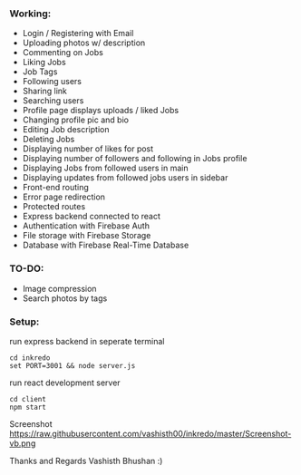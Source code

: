 
### Working:
* Login / Registering with Email
* Uploading photos w/ description
* Commenting on Jobs
* Liking Jobs
* Job Tags
* Following users
* Sharing link
* Searching users
* Profile page displays uploads / liked Jobs
* Changing profile pic and bio
* Editing Job description
* Deleting Jobs
* Displaying number of likes for post
* Displaying number of followers and following in Jobs profile
* Displaying Jobs from followed users in main
* Displaying updates from followed jobs users in sidebar
* Front-end routing
* Error page redirection
* Protected routes
* Express backend connected to react
* Authentication with Firebase Auth
* File storage with Firebase Storage
* Database with Firebase Real-Time Database

### TO-DO:
* Image compression
* Search photos by tags

### Setup:
run express backend in seperate terminal
```
cd inkredo
set PORT=3001 && node server.js
```

run react development server
```
cd client
npm start
```

Screenshot
https://raw.githubusercontent.com/vashisth00/inkredo/master/Screenshot-vb.png

Thanks and Regards Vashisth Bhushan :)
